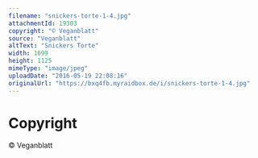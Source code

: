 ```yaml
---
filename: "snickers-torte-1-4.jpg"
attachmentId: 19303
copyright: "© Veganblatt"
source: "Veganblatt"
altText: "Snickers Torte"
width: 1699
height: 1125
mimeType: "image/jpeg"
uploadDate: "2016-05-19 22:08:16"
originalUrl: "https://bxq4fb.myraidbox.de/i/snickers-torte-1-4.jpg"
---
```


# Copyright

© Veganblatt
